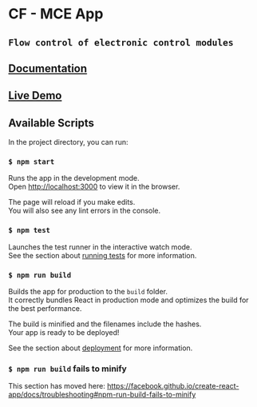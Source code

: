 # CF - MCE App

## `Flow control of electronic control modules`

## [Documentation](cf-mce-doc/README.md)

## [Live Demo](https://cf-mce.surge.sh)

## Available Scripts

In the project directory, you can run:

### `$ npm start`

Runs the app in the development mode.<br>
Open [http://localhost:3000](http://localhost:3000) to view it in the browser.

The page will reload if you make edits.<br>
You will also see any lint errors in the console.

### `$ npm test`

Launches the test runner in the interactive watch mode.<br>
See the section about [running tests](https://facebook.github.io/create-react-app/docs/running-tests) for more information.

### `$ npm run build`

Builds the app for production to the `build` folder.<br>
It correctly bundles React in production mode and optimizes the build for the best performance.

The build is minified and the filenames include the hashes.<br>
Your app is ready to be deployed!

See the section about [deployment](https://facebook.github.io/create-react-app/docs/deployment) for more information.

### `$ npm run build` fails to minify

This section has moved here: https://facebook.github.io/create-react-app/docs/troubleshooting#npm-run-build-fails-to-minify


